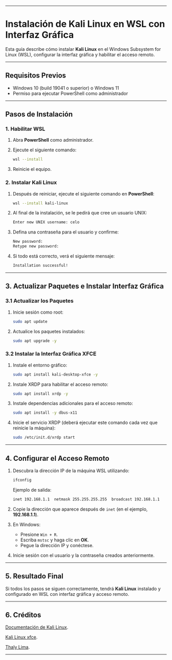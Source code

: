 

---

# Instalación de Kali Linux en WSL con Interfaz Gráfica

Esta guía describe cómo instalar **Kali Linux** en el Windows Subsystem for Linux (WSL), configurar la interfaz gráfica y habilitar el acceso remoto.

---

## Requisitos Previos

- Windows 10 (build 19041 o superior) o Windows 11
- Permiso para ejecutar PowerShell como administrador

---

## Pasos de Instalación

### 1. Habilitar WSL

1. Abra **PowerShell** como administrador.
2. Ejecute el siguiente comando:

   ```bash
   wsl --install
   ```

3. Reinicie el equipo.

### 2. Instalar Kali Linux

1. Después de reiniciar, ejecute el siguiente comando en **PowerShell**:

   ```bash
   wsl --install kali-linux
   ```

2. Al final de la instalación, se le pedirá que cree un usuario UNIX:

   ```bash
   Enter new UNIX username: celo
   ```

3. Defina una contraseña para el usuario y confirme:

   ```bash
   New password:
   Retype new password:
   ```

4. Si todo está correcto, verá el siguiente mensaje:

   ```bash
   Installation successful!
   ```

---

## 3. Actualizar Paquetes e Instalar Interfaz Gráfica

### 3.1 Actualizar los Paquetes

1. Inicie sesión como root:

   ```bash
   sudo apt update
   ```

2. Actualice los paquetes instalados:

   ```bash
   sudo apt upgrade -y
   ```

### 3.2 Instalar la Interfaz Gráfica XFCE

1. Instale el entorno gráfico:

   ```bash
   sudo apt install kali-desktop-xfce -y
   ```

2. Instale XRDP para habilitar el acceso remoto:

   ```bash
   sudo apt install xrdp -y
   ```

3. Instale dependencias adicionales para el acceso remoto:

   ```bash
   sudo apt install -y dbus-x11
   ```

4. Inicie el servicio XRDP (deberá ejecutar este comando cada vez que reinicie la máquina):

   ```bash
   sudo /etc/init.d/xrdp start
   ```

---

## 4. Configurar el Acceso Remoto

1. Descubra la dirección IP de la máquina WSL utilizando:

   ```bash
   ifconfig
   ```

   Ejemplo de salida:

   ```bash
   inet 192.168.1.1  netmask 255.255.255.255  broadcast 192.168.1.1
   ```

2. Copie la dirección que aparece después de `inet` (en el ejemplo, **192.168.1.1**).

3. En Windows:

   - Presione `Win + R`.
   - Escriba `mstsc` y haga clic en **OK**.
   - Pegue la dirección IP y conéctese.

4. Inicie sesión con el usuario y la contraseña creados anteriormente.

---

## 5. Resultado Final

Si todos los pasos se siguen correctamente, tendrá **Kali Linux** instalado y configurado en WSL con interfaz gráfica y acceso remoto.

---

## 6. Créditos

[Documentación de Kali Linux](https://www.kali.org/docs/).

[Kali Linux xfce](https://www.kali.org/docs/general-use/xfce-with-rdp/).

[Thaly Lima](https://www.instagram.com/th4litalima?igsh=MW9hZ2Exc2sxbm4zeQ==).

---

